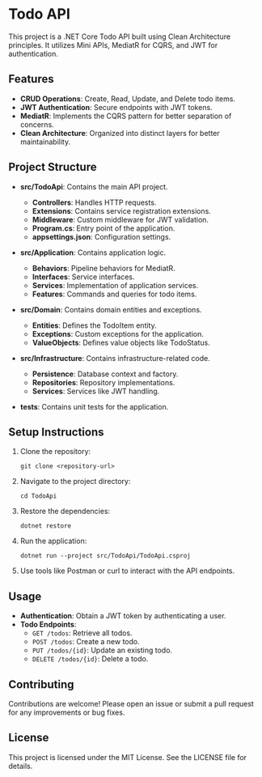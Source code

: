 # Todo API

This project is a .NET Core Todo API built using Clean Architecture principles. It utilizes Mini APIs, MediatR for CQRS, and JWT for authentication.

## Features

- **CRUD Operations**: Create, Read, Update, and Delete todo items.
- **JWT Authentication**: Secure endpoints with JWT tokens.
- **MediatR**: Implements the CQRS pattern for better separation of concerns.
- **Clean Architecture**: Organized into distinct layers for better maintainability.

## Project Structure

- **src/TodoApi**: Contains the main API project.
  - **Controllers**: Handles HTTP requests.
  - **Extensions**: Contains service registration extensions.
  - **Middleware**: Custom middleware for JWT validation.
  - **Program.cs**: Entry point of the application.
  - **appsettings.json**: Configuration settings.
  
- **src/Application**: Contains application logic.
  - **Behaviors**: Pipeline behaviors for MediatR.
  - **Interfaces**: Service interfaces.
  - **Services**: Implementation of application services.
  - **Features**: Commands and queries for todo items.

- **src/Domain**: Contains domain entities and exceptions.
  - **Entities**: Defines the TodoItem entity.
  - **Exceptions**: Custom exceptions for the application.
  - **ValueObjects**: Defines value objects like TodoStatus.

- **src/Infrastructure**: Contains infrastructure-related code.
  - **Persistence**: Database context and factory.
  - **Repositories**: Repository implementations.
  - **Services**: Services like JWT handling.

- **tests**: Contains unit tests for the application.

## Setup Instructions

1. Clone the repository:
   ```
   git clone <repository-url>
   ```

2. Navigate to the project directory:
   ```
   cd TodoApi
   ```

3. Restore the dependencies:
   ```
   dotnet restore
   ```

4. Run the application:
   ```
   dotnet run --project src/TodoApi/TodoApi.csproj
   ```

5. Use tools like Postman or curl to interact with the API endpoints.

## Usage

- **Authentication**: Obtain a JWT token by authenticating a user.
- **Todo Endpoints**:
  - `GET /todos`: Retrieve all todos.
  - `POST /todos`: Create a new todo.
  - `PUT /todos/{id}`: Update an existing todo.
  - `DELETE /todos/{id}`: Delete a todo.

## Contributing

Contributions are welcome! Please open an issue or submit a pull request for any improvements or bug fixes.

## License

This project is licensed under the MIT License. See the LICENSE file for details.